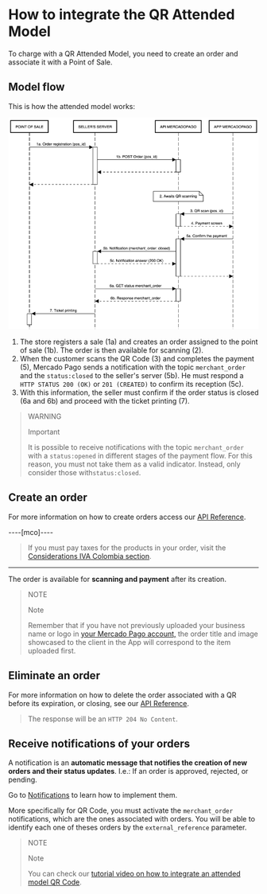 # How to integrate the QR Attended Model

To charge with a QR Attended Model, you need to create an order and associate it with a Point of Sale.

## Model flow

This is how the attended model works:

![Payment flow at QR Mercado Pago POS](/images/qr/qr-attended-workflow-en.png)

1. The store registers a sale (1a) and creates an order assigned to the point of sale (1b). The order is then available for scanning (2).
2. When the customer scans the QR Code (3) and completes the payment (5), Mercado Pago sends a notification with the topic `merchant_order` and the `status:closed` to the seller's server (5b). He must respond a `HTTP STATUS 200 (OK)` or `201 (CREATED)` to confirm its reception (5c).
3. With this information, the seller must confirm if the order status is closed (6a and 6b) and proceed with the ticket printing (7).

> WARNING
>
> Important
>
> It is possible to receive notifications with the topic `merchant_order` with a `status:opened` in different stages of the payment flow. For this reason, you must not take them as a valid indicator. Instead, only consider those with`status:closed`.

## Create an order

For more information on how to create orders access our [API Reference](/developers/en/reference/instore_orders_v2/_instore_qr_seller_collectors_user_id_stores_external_store_id_pos_external_pos_id_orders/put).

----[mco]----
> If you must pay taxes for the products in your order, visit the [Considerations IVA Colombia section](/developers/en/guides/additional-content/localization/iva-colombia).
------------
The order is available for **scanning and payment** after its creation.

> NOTE
>
> Note
>
> Remember that if you have not previously uploaded your business name or logo in [your Mercado Pago account,](https://www.mercadopago.com.ar/settings/account) the order title and image showcased to the client in the App will correspond to the item uploaded first.

## Eliminate an order

For more information on how to delete the order associated with a QR before its expiration, or closing, see our [API Reference](/developers/en/reference/instore_orders_v2/_instore_qr_seller_collectors_user_id_pos_external_pos_id_orders/delete).

> The response will be an `HTTP 204 No Content`.

## Receive notifications of your orders

A notification is an **automatic message that notifies the creation of new orders and their status updates**. I.e.: If an order is approved, rejected, or pending.

Go to [Notifications](/developers/en/docs/qr-code/additional-content/your-integrations/notifications) to learn how to implement them.

More specifically for QR Code, you must activate the `merchant_order` notifications, which are the ones associated with orders. You will be able to identify each one of theses orders by the `external_reference` parameter.

> NOTE
>
> Note
>
> You can check our [tutorial video on how to integrate an attended model QR Code](/developers/en/docs/qr-code/resources/tutorial-videos/qr-videos-attended).
